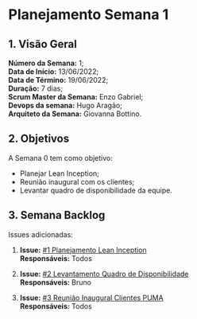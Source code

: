# Planejamento Semana 1

## 1. Visão Geral
**Número da Semana:** 1;<br>
**Data de Início:** 13/06/2022;<br>
**Data de Término:** 19/06/2022;<br>
**Duração:** 7 dias;<br>
**Scrum Master da Semana:** Enzo Gabriel;<br>
**Devops da semana:** Hugo Aragão;<br>
**Arquiteto da Semana:** Giovanna  Bottino.<br>

## 2. Objetivos
A Semana 0 tem como objetivo:

- Planejar Lean Inception;<br>
- Reunião inaugural com os clientes;<br>
- Levantar quadro de disponibilidade da equipe.

## 3. Semana Backlog
Issues adicionadas:

1. **Issue:** [#1 Planejamento Lean Inception ](https://github.com/fga-eps-mds/2022-1-PUMA-Doc/issues/1)<br>
**Responsáveis:** Todos<br>

2. **Issue:** [#2 Levantamento Quadro de Disponibilidade](https://github.com/fga-eps-mds/2022-1-PUMA-Doc/issues/2)<br>
**Responsáveis:** Bruno<br>

3. **Issue:** [#3 Reunião Inaugural Clientes PUMA](https://github.com/fga-eps-mds/2022-1-PUMA-Doc/issues/3)<br>
**Responsáveis:** Todos<br>